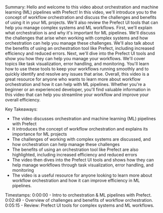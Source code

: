 Summary:
Hello and welcome to this video about orchestration and machine learning (ML) pipelines with Prefect! In this video, we'll introduce you to the concept of workflow orchestration and discuss the challenges and benefits of using it in your ML projects. We'll also review the Prefect UI tools that can help you manage complex systems and ML workflows. First, we'll explain what orchestration is and why it's important for ML pipelines. We'll discuss the challenges that arise when working with complex systems and how orchestration can help you manage these challenges. We'll also talk about the benefits of using an orchestration tool like Prefect, including increased efficiency and reduced errors. Next, we'll dive into the Prefect UI tools and show you how they can help you manage your workflows. We'll cover topics like task visualization, error handling, and monitoring. You'll learn how to use these tools to keep your workflows running smoothly and to quickly identify and resolve any issues that arise. Overall, this video is a great resource for anyone who wants to learn more about workflow orchestration and how it can help with ML pipelines. Whether you're a beginner or an experienced developer, you'll find valuable information in this video that can help you streamline your workflow and improve your overall efficiency.

Key Takeaways:
- The video discusses orchestration and machine learning (ML) pipelines with Prefect
- It introduces the concept of workflow orchestration and explains its importance for ML projects
- The challenges of working with complex systems are discussed, and how orchestration can help manage these challenges
- The benefits of using an orchestration tool like Prefect are also highlighted, including increased efficiency and reduced errors
- The video then dives into the Prefect UI tools and shows how they can help manage workflows through task visualization, error handling, and monitoring
- The video is a useful resource for anyone looking to learn more about workflow orchestration and how it can improve efficiency in ML pipelines.

Timestamps:
0:00:00 - Intro to orchestration & ML pipelines with Prefect.
0:02:49 - Overview of challenges and benefits of workflow orchestration.
0:05:15 - Review: Prefect UI tools for complex systems and ML workflows.